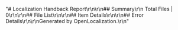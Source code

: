 "# <a name='report-top'></a> Localization Handback Report\r\n\r\n## Summary\r\n Total Files | 0\r\n\r\n## File List\r\n\r\n## Item Details\r\n\r\n## Error Details\r\n\r\nGenerated by OpenLocalization.\r\n"